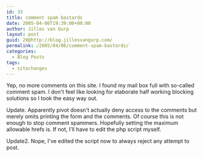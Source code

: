 ```yaml
---
id: 33
title: comment spam bastards
date: 2005-04-06T19:39:00+00:00
author: Jilles van Gurp
layout: post
guid: 20@http://blog.jillesvangurp.com/
permalink: /2005/04/06/comment-spam-bastards/
categories:
  - Blog Posts
tags:
  - sitechanges
---
```

 Yep, no more comments on this site. I found my mail box full with so-called comment spam. I don't feel like looking for elaborate half working blocking solutions so I took the easy way out.

Update. Apparently pivot doesn't actually deny access to the comments but merely omits printing the form and the comments. Of course this is not enough to stop comment spammers. Hopefully setting the maximum allowable hrefs is. If not, I'll have to edit the php script myself.

Update2. Nope, I've edited the script now to always reject any attempt to post. 